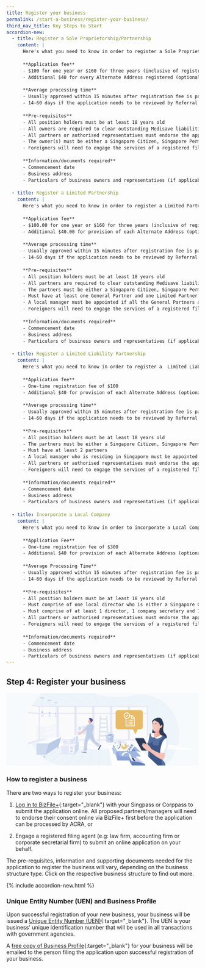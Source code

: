 ```yaml
---
title: Register your business
permalink: /start-a-business/register-your-business/
third_nav_title: Key Steps to Start
accordion-new:
  - title: Register a Sole Proprietorship/Partnership
    content: |
      Here's what you need to know in order to register a Sole Proprietorship or Partnership)

      **Application fee**
      - $100 for one year or $160 for three years (inclusive of registration and renewal fee)
      - Additional $40 for every Alternate Address registered (optional)

      **Average processing time**
      - Usually approved within 15 minutes after registration fee is paid
      - 14-60 days if the application needs to be reviewed by Referral Authorities

      **Pre-requisites**
      - All position holders must be at least 18 years old
      - All owners are required to clear outstanding Medisave liabilities with CPF Board
      - All partners or authorised representatives must endorse the application before payment can be made
      - The owner(s) must be either a Singapore Citizen, Singapore Permanent Resident or an EntrePass Holder
      - Foreigners will need to engage the services of a registered filing agent (e.g. a law firm, accounting firm or corporate secretarial firm) to submit the online application on your behalf.

      **Information/documents required**
      - Commencement date
      - Business address
      - Particulars of business owners and representatives (if applicable)

  - title: Register a Limited Partnership
    content: |
      Here's what you need to know in order to register a Limited Partnership.

      **Application fee**
      - $100.00 for one year or $160 for three years (inclusive of registration and renewal fee)
      - Additional $40.00 for provision of each Alternate Address (optional)

      **Average processing time**
      - Usually approved within 15 minutes after registration fee is paid.
      - 14-60 days if the application needs to be reviewed by Referral Authorities

      **Pre-requisites**
      - All position holders must be at least 18 years old
      - All partners are required to clear outstanding Medisave liabilities with CPF Board
      - The partners must be either a Singapore Citizen, Singapore Permanent Resident or an EntrePass Holder
      - Must have at least one General Partner and one Limited Partner
      - A local manager must be appointed if all the General Partners are not residing in Singapore
      - Foreigners will need to engage the services of a registered filing agent (e.g. a law firm, accounting firm or corporate secretarial firm) to submit the online application on your behalf.

      **Information/documents required**
      - Commencement date
      - Business address
      - Particulars of business owners and representatives (if applicable)

  - title: Register a Limited Liability Partnership
    content: |
      Here's what you need to know in order to register a  Limited Liability Partnership (LLP).

      **Application fee**
      - One-time registration fee of $100
      - Additional $40 for provision of each Alternate Address (optional)

      **Average processing time**
      - Usually approved within 15 minutes after registration fee is paid
      - 14-60 days if the application needs to be reviewed by Referral Authorities

      **Pre-requisites**
      - All position holders must be at least 18 years old
      - The partners must be either a Singapore Citizen, Singapore Permanent Resident or an EntrePass Holder
      - Must have at least 2 partners
      - A local manager who is residing in Singapore must be appointed
      - All partners or authorised representatives must endorse the application before payment can be made
      - Foreigners will need to engage the services of a registered filing agent (e.g. a law firm, accounting firm or corporate secretarial firm) to submit the online application on your behalf.

      **Information/documents required**
      - Commencement date
      - Business address
      - Particulars of business owners and representatives (if applicable)

  - title: Incorporate a Local Company
    content: |
      Here's what you need to know in order to incorporate a Local Company.

      **Application Fee**
      - One-time registration fee of $300
      - Additional $40 for provision of each Alternate Address (optional)

      **Average Processing Time**
      - Usually approved within 15 minutes after registration fee is paid
      - 14-60 days if the application needs to be reviewed by Referral Authorities

      **Pre-requisites**
      - All position holders must be at least 18 years old
      - Must comprise of one local director who is either a Singapore Citizen, Singapore Permanent Resident or an EntrePass Holder, and residing in Singapore
      - Must comprise of at least 1 director, 1 company secretary and 1 shareholder
      - All partners or authorised representatives must endorse the application before payment can be made
      - Foreigners will need to engage the services of a registered filing agent (e.g. a law firm, accounting firm or corporate secretarial firm) to submit the online application on your behalf.

      **Information/documents required**
      - Commencement date
      - Business address
      - Particulars of business owners and representatives (if applicable)
---
```


## Step 4: Register your business

![Register Biz](/images/start/StartSJ_RegisterBusiness.jpg)

### How to register a business

There are two ways to register your business:

1. [Log in to BizFile+](https://www.bizfile.gov.sg/ngbbizfileinternet/faces/oracle/webcenter/portalapp/pages/BizfileHomepage.jspx#/){:target="_blank"} with your Singpass or Corppass to submit the application online. All proposed partners/managers will need to endorse their consent online via BizFile+ first before the application can be processed by ACRA, or

2. Engage a registered filing agent (e.g: law firm, accounting firm or corporate secretarial firm) to submit an online application on your behalf.

The pre-requisites, information and supporting documents needed for the application to register the business will vary, depending on the business structure type. Click on the respective business structure to find out more.

{% include accordion-new.html %}

### Unique Entity Number (UEN) and Business Profile

Upon successful registration of your new business, your business will be issued a [Unique Entity Number (UEN)](https://www.uen.gov.sg/ueninternet/faces/pages/admin/aboutUEN.jspx){:target="_blank"}. The UEN is your business' unique identification number that will be used in all transactions with government agencies.

A [free copy of Business Profile](https://www.acra.gov.sg/about-bizfile/updates-and-announcements/provision-of-free-business-profiles){:target="_blank"} for your business will be emailed to the person filing the application upon successful registration of your business.
